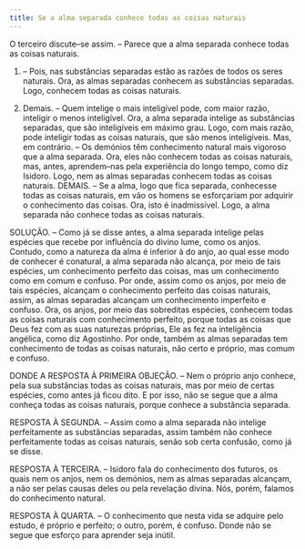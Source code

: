 ```yaml
---
title: Se a alma separada conhece todas as coisas naturais
---
```


O terceiro discute–se assim. – Parece que a alma separada conhece todas as coisas naturais.  

1. – Pois, nas substâncias separadas estão as razões de todos os seres naturais. Ora, as almas separadas conhecem as substâncias separadas. Logo, conhecem todas as coisas naturais.  

2. Demais. – Quem intelige o mais inteligível pode, com maior razão, inteligir o menos inteligível. Ora, a alma separada intelige as substâncias separadas, que são inteligíveis em máximo grau. Logo, com mais razão, pode inteligir todas as coisas naturais, que são menos inteligíveis.  Mas, em contrário. – Os demónios têm conhecimento natural mais vigoroso que a alma separada. Ora, eles não conhecem todas as coisas naturais, mas, antes, aprendem–nas pela experiência do longo tempo, como diz Isidoro. Logo, nem as almas separadas conhecem todas as coisas naturais.  DEMAIS. – Se a alma, logo que fica separada, conhecesse todas as coisas naturais, em vão os homens se esforçariam por adquirir o conhecimento das coisas. Ora, isto é inadmissível. Logo, a alma separada não conhece todas as coisas naturais.  

SOLUÇÃO. – Como já se disse antes, a alma separada intelige pelas espécies que recebe por influência do divino lume, como os anjos. Contudo, como a natureza da alma é inferior à do anjo, ao qual esse modo de conhecer é conatural, a alma separada não alcança, por meio de tais espécies, um conhecimento perfeito das coisas, mas um conhecimento como em comum e confuso. Por onde, assim como os anjos, por meio de tais espécies, alcançam o conhecimento perfeito das coisas naturais, assim, as almas separadas alcançam um conhecimento imperfeito e confuso. Ora, os anjos, por meio das sobreditas espécies, conhecem todas as coisas naturais com conhecimento perfeito, porque todas as coisas que Deus fez com as suas naturezas próprias, Ele as fez na inteligência angélica, como diz Agostinho. Por onde, também as almas separadas tem conhecimento de todas as coisas naturais, não certo e próprio, mas comum e confuso.  

DONDE A RESPOSTA À PRIMEIRA OBJEÇÃO. – Nem o próprio anjo conhece, pela sua substâncias todas as coisas naturais, mas por meio de certas espécies, como antes já ficou dito. E por isso, não se segue que a alma conheça todas as coisas naturais, porque conhece a substância separada.  

RESPOSTA À SEGUNDA. – Assim como a alma separada não intelige perfeitamente as substâncias separadas, assim também não conhece perfeitamente todas as coisas naturais, senão sob certa confusão, como já se disse. 

RESPOSTA À TERCEIRA. – Isidoro fala do conhecimento dos futuros, os quais nem os anjos, nem os demónios, nem as almas separadas alcançam, a não ser pelas causas deles ou pela revelação divina. Nós, porém, falamos do conhecimento natural.  

RESPOSTA À QUARTA. – O conhecimento que nesta vida se adquire pelo estudo, é próprio e perfeito; o outro, porém, é confuso. Donde não se segue que esforço para aprender seja inútil.